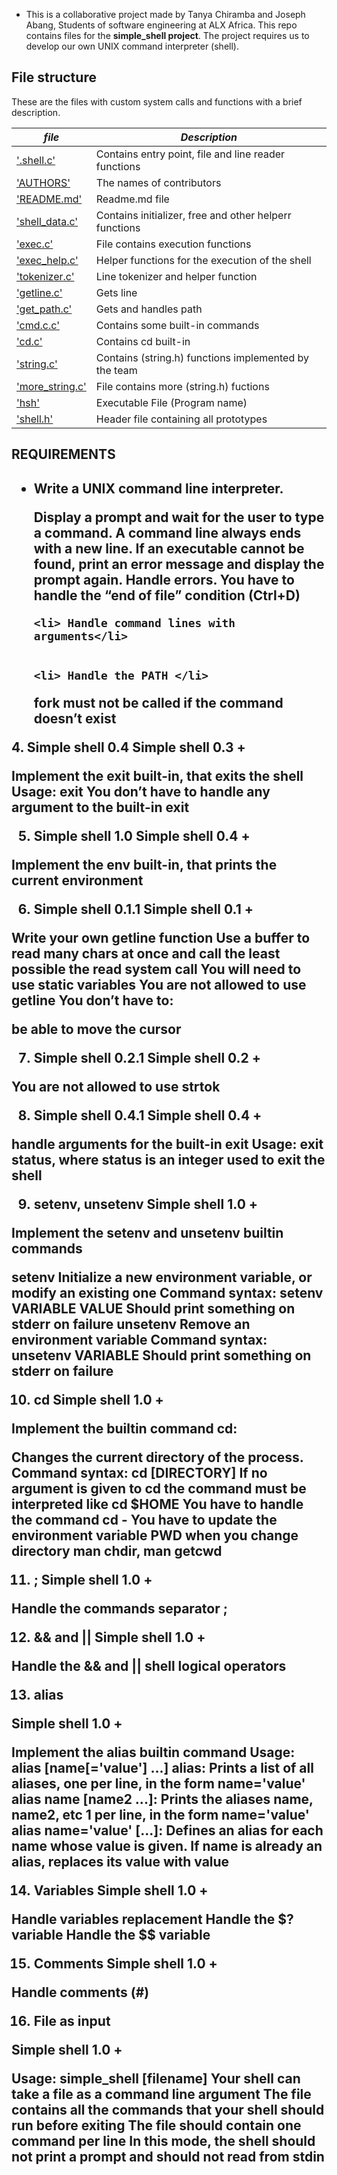 * This is a collaborative project made by Tanya Chiramba and Joseph Abang, Students of software engineering at ALX Africa. This repo contains files for the **simple_shell project**. The project requires us to develop our own UNIX command interpreter (shell).

## File structure

These are the files with custom system calls and functions with a brief description.

|  ***file***  | ***Description***     |
|-------------|------------------------|
| ['.shell.c'](./shell.c) | Contains entry point, file and line reader functions |
| ['AUTHORS'](./AUTHORS) | The names of contributors |
| ['README.md'](./README.md) | Readme.md file |
| ['shell_data.c'](./shell_data.c) | Contains initializer, free and other helperr functions |
| ['exec.c'](./exec.c) | File contains execution functions |
| ['exec_help.c'](.exec_help/.c) | Helper functions for the execution of the shell |
| ['tokenizer.c'](./tokenizer.c) | Line tokenizer and helper function |
| ['getline.c'](./getline.c) | Gets line  |
| ['get_path.c'](./execute.c) | Gets and handles path |
| ['cmd.c.c'](./execute_file.c) | Contains some built-in commands |
| ['cd.c'](./cd.c) | Contains cd built-in |
| ['string.c'](./string.c) | Contains (string.h) functions implemented by the team |
| ['more_string.c'](./more_string.c) | File contains more (string.h) fuctions |
| ['hsh'](./hsh) | Executable File (Program name) |
| ['shell.h'](./shell.h) | Header file containing all prototypes |


<h2>REQUIREMENTS<h2>
<body>
<ul> 
	<li> Write a UNIX command line interpreter.</li>

<p>Display a prompt and wait for the user to type a command. A command line always ends with a new line.
If an executable cannot be found, print an error message and display the prompt again.
Handle errors.
You have to handle the “end of file” condition (Ctrl+D)</p>

	<li> Handle command lines with arguments</li>


	<li> Handle the PATH </li>
<p>fork must not be called if the command doesn’t exist</p>

</ul>
4. Simple shell 0.4
Simple shell 0.3 +

Implement the exit built-in, that exits the shell
Usage: exit
You don’t have to handle any argument to the built-in exit

5. Simple shell 1.0
Simple shell 0.4 +

Implement the env built-in, that prints the current environment

6. Simple shell 0.1.1
Simple shell 0.1 +

Write your own getline function
Use a buffer to read many chars at once and call the least possible the read system call
You will need to use static variables
You are not allowed to use getline
You don’t have to:

be able to move the cursor

7. Simple shell 0.2.1
Simple shell 0.2 +

You are not allowed to use strtok

8. Simple shell 0.4.1
Simple shell 0.4 +

handle arguments for the built-in exit
Usage: exit status, where status is an integer used to exit the shell

9. setenv, unsetenv
Simple shell 1.0 +

Implement the setenv and unsetenv builtin commands

setenv
Initialize a new environment variable, or modify an existing one
Command syntax: setenv VARIABLE VALUE
Should print something on stderr on failure
unsetenv
Remove an environment variable
Command syntax: unsetenv VARIABLE
Should print something on stderr on failure

10. cd
Simple shell 1.0 +

Implement the builtin command cd:

Changes the current directory of the process.
Command syntax: cd [DIRECTORY]
If no argument is given to cd the command must be interpreted like cd $HOME
You have to handle the command cd -
You have to update the environment variable PWD when you change directory
man chdir, man getcwd

11. ;
Simple shell 1.0 +

Handle the commands separator ;

12. && and ||
Simple shell 1.0 +

Handle the && and || shell logical operators

13. alias

Simple shell 1.0 +

Implement the alias builtin command
Usage: alias [name[='value'] ...]
alias: Prints a list of all aliases, one per line, in the form name='value'
alias name [name2 ...]: Prints the aliases name, name2, etc 1 per line, in the form name='value'
alias name='value' [...]: Defines an alias for each name whose value is given.
If name is already an alias, replaces its value with value

14. Variables
Simple shell 1.0 +

Handle variables replacement
Handle the $? variable
Handle the $$ variable

15. Comments
Simple shell 1.0 +

Handle comments (#)

16. File as input

Simple shell 1.0 +

Usage: simple_shell [filename]
Your shell can take a file as a command line argument
The file contains all the commands that your shell should run before exiting
The file should contain one command per line
In this mode, the shell should not print a prompt and should not read from stdin
</body>

